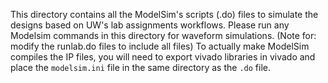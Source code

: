 This directory contains all the ModelSim's scripts (.do) files to simulate the designs based on UW's lab assignments workflows. Please run any Modelsim commands in this directory for waveform simulations. (Note for: modify the runlab.do files to include all files) To actually make ModelSim compiles the IP files, you will need to export vivado libraries in vivado and place the 
`modelsim.ini` file in the same directory as the `.do` file.